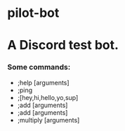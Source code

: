 # pilot-bot
<h1>A Discord test bot.</h1>

<h3>Some commands:</h3>
<ul>
    <li>;help [arguments]</li>
    <li>;ping</li>
    <li>;[hey,hi,hello,yo,sup]</li>
    <li>;add [arguments]</li>
    <li>;add [arguments]</li>
    <li>;multiply [arguments]</li>
</ul>